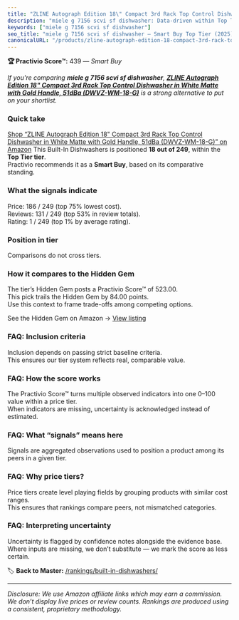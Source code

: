 ```yaml
---
title: "ZLINE Autograph Edition 18\" Compact 3rd Rack Top Control Dishwasher in White Matte with Gold Handle, 51dBa (DWVZ-WM-18-G)"
description: "miele g 7156 scvi sf dishwasher: Data-driven within Top Tier ranking using the Practivio Score™. Positioned by quality, value, demand, findability, momentum."
keywords: ["miele g 7156 scvi sf dishwasher"]
seo_title: "miele g 7156 scvi sf dishwasher — Smart Buy Top Tier (2025)"
canonicalURL: "/products/zline-autograph-edition-18-compact-3rd-rack-top-control-dishwasher-in-white-matte-with-gold-handle-51dba-dwvz-wm-18-g-B09QD4VMZG/"
---
```


**🏆 Practivio Score™:** 439 — _Smart Buy_


*If you're comparing **miele g 7156 scvi sf dishwasher**, **[ZLINE Autograph Edition 18" Compact 3rd Rack Top Control Dishwasher in White Matte with Gold Handle, 51dBa (DWVZ-WM-18-G)](https://www.amazon.com/dp/B09QD4VMZG?tag=practivio-20)** is a strong alternative to put on your shortlist.*
### Quick take
[Shop “ZLINE Autograph Edition 18" Compact 3rd Rack Top Control Dishwasher in White Matte with Gold Handle, 51dBa (DWVZ-WM-18-G)” on Amazon](https://www.amazon.com/dp/B09QD4VMZG?tag=practivio-20)
This Built-In Dishwashers is positioned **18 out of 249**, within the **Top Tier tier**.  
Practivio recommends it as a **Smart Buy**, based on its comparative standing.

### What the signals indicate
Price: 186 / 249 (top 75% lowest cost).  
Reviews: 131 / 249 (top 53% in review totals).  
Rating: 1 / 249 (top 1% by average rating).  

### Position in tier
Comparisons do not cross tiers.

### How it compares to the Hidden Gem
The tier’s Hidden Gem posts a Practivio Score™ of 523.00.  
This pick trails the Hidden Gem by 84.00 points.  
Use this context to frame trade-offs among competing options.  

See the Hidden Gem on Amazon → [View listing](https://www.amazon.com/dp/B07DM73CX5?tag=practivio-20)

### FAQ: Inclusion criteria
Inclusion depends on passing strict baseline criteria.  
This ensures our tier system reflects real, comparable value.

### FAQ: How the score works
The Practivio Score™ turns multiple observed indicators into one 0–100 value within a price tier.  
When indicators are missing, uncertainty is acknowledged instead of estimated.

### FAQ: What “signals” means here
Signals are aggregated observations used to position a product among its peers in a given tier.

### FAQ: Why price tiers?
Price tiers create level playing fields by grouping products with similar cost ranges.  
This ensures that rankings compare peers, not mismatched categories.

### FAQ: Interpreting uncertainty
Uncertainty is flagged by confidence notes alongside the evidence base.  
Where inputs are missing, we don’t substitute — we mark the score as less certain.


🏷️ **Back to Master:** [/rankings/built-in-dishwashers/](/rankings/built-in-dishwashers/)

---
_Disclosure: We use Amazon affiliate links which may earn a commission. We don’t display live prices or review counts. Rankings are produced using a consistent, proprietary methodology._
